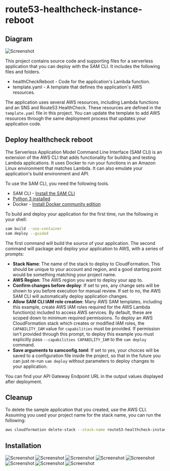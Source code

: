 # route53-healthcheck-instance-reboot

## Diagram
![Screenshot](https://github.com/koss822/misc/raw/master/imgs/heathcheck/route53-healthcheck-reboot.png "Route53 HealthCheckReboot screenshot")

This project contains source code and supporting files for a serverless application that you can deploy with the SAM CLI. It includes the following files and folders.

- healthCheckReboot - Code for the application's Lambda function.
- template.yaml - A template that defines the application's AWS resources.

The application uses several AWS resources, including Lambda functions and an SNS and Route53 HealthCheck. These resources are defined in the `template.yaml` file in this project. You can update the template to add AWS resources through the same deployment process that updates your application code.

## Deploy healthcheck reboot

The Serverless Application Model Command Line Interface (SAM CLI) is an extension of the AWS CLI that adds functionality for building and testing Lambda applications. It uses Docker to run your functions in an Amazon Linux environment that matches Lambda. It can also emulate your application's build environment and API.

To use the SAM CLI, you need the following tools.

* SAM CLI - [Install the SAM CLI](https://docs.aws.amazon.com/serverless-application-model/latest/developerguide/serverless-sam-cli-install.html)
* [Python 3 installed](https://www.python.org/downloads/)
* Docker - [Install Docker community edition](https://hub.docker.com/search/?type=edition&offering=community)

To build and deploy your application for the first time, run the following in your shell:

```bash
sam build --use-container
sam deploy --guided
```

The first command will build the source of your application. The second command will package and deploy your application to AWS, with a series of prompts:

* **Stack Name**: The name of the stack to deploy to CloudFormation. This should be unique to your account and region, and a good starting point would be something matching your project name.
* **AWS Region**: The AWS region you want to deploy your app to.
* **Confirm changes before deploy**: If set to yes, any change sets will be shown to you before execution for manual review. If set to no, the AWS SAM CLI will automatically deploy application changes.
* **Allow SAM CLI IAM role creation**: Many AWS SAM templates, including this example, create AWS IAM roles required for the AWS Lambda function(s) included to access AWS services. By default, these are scoped down to minimum required permissions. To deploy an AWS CloudFormation stack which creates or modified IAM roles, the `CAPABILITY_IAM` value for `capabilities` must be provided. If permission isn't provided through this prompt, to deploy this example you must explicitly pass `--capabilities CAPABILITY_IAM` to the `sam deploy` command.
* **Save arguments to samconfig.toml**: If set to yes, your choices will be saved to a configuration file inside the project, so that in the future you can just re-run `sam deploy` without parameters to deploy changes to your application.

You can find your API Gateway Endpoint URL in the output values displayed after deployment.

## Cleanup

To delete the sample application that you created, use the AWS CLI. Assuming you used your project name for the stack name, you can run the following:

```bash
aws cloudformation delete-stack --stack-name route53-healthcheck-instance-reboot
```

## Installation
![Screenshot](https://github.com/koss822/misc/raw/master/imgs/heathcheck/healthcheck1.PNG "Route53 HealthCheckReboot screenshot")
![Screenshot](https://github.com/koss822/misc/raw/master/imgs/heathcheck/healthcheck2.PNG "Route53 HealthCheckReboot screenshot")
![Screenshot](https://github.com/koss822/misc/raw/master/imgs/heathcheck/healthcheck3.PNG "Route53 HealthCheckReboot screenshot")
![Screenshot](https://github.com/koss822/misc/raw/master/imgs/heathcheck/healthcheck4.PNG "Route53 HealthCheckReboot screenshot")
![Screenshot](https://github.com/koss822/misc/raw/master/imgs/heathcheck/healthcheck5.PNG "Route53 HealthCheckReboot screenshot")
![Screenshot](https://github.com/koss822/misc/raw/master/imgs/heathcheck/healthcheck6.PNG "Route53 HealthCheckReboot screenshot")
![Screenshot](https://github.com/koss822/misc/raw/master/imgs/heathcheck/healthcheck7.PNG "Route53 HealthCheckReboot screenshot")
![Screenshot](https://github.com/koss822/misc/raw/master/imgs/heathcheck/healthcheck8.PNG "Route53 HealthCheckReboot screenshot")
